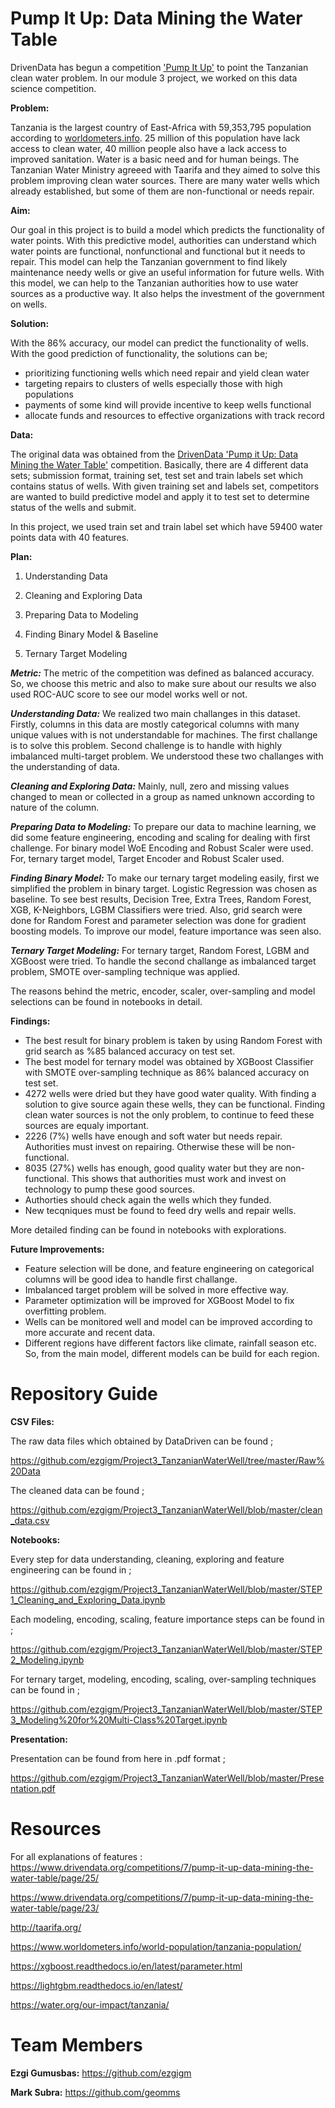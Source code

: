# Pump It Up: Data Mining the Water Table

DrivenData has begun a competition ['Pump It Up'](https://www.drivendata.org/competitions/7/pump-it-up-data-mining-the-water-table/page/23/) to point the Tanzanian clean water problem. In our module 3 project, we worked on this data science competition.

**Problem:**

Tanzania is the largest country of East-Africa with 59,353,795 population according to [worldometers.info](https://www.worldometers.info/world-population/tanzania-population/). 25 million of this population have lack access to clean water, 40 million people also have a lack access to improved sanitation. Water is a basic need and for human beings. The Tanzanian Water Ministry agreeed with Taarifa and they aimed to solve this problem improving clean water sources. There are many water wells which already established, but some of them are non-functional or needs repair.

**Aim:**

Our goal in this project is to build a model which predicts the functionality of water points. With this predictive model, authorities can understand which water points are functional, nonfunctional and functional but it needs to repair. This model can help the Tanzanian government to find likely maintenance needy wells or give an useful information for future wells. With this model, we can help to the Tanzanian authorities how to use water sources as a productive way. It also helps the investment of the government on wells.

**Solution:**

With the 86% accuracy, our model can predict the functionality of wells. With the good prediction of functionality, the solutions can be; 

 - prioritizing functioning wells which need repair and yield clean water
 - targeting repairs to clusters of wells especially those with high populations
 - payments of some kind will provide incentive to keep wells functional
 - allocate funds and resources to effective organizations with track record

**Data:** 

The original data was obtained from the [DrivenData 'Pump it Up: Data Mining the Water Table'](https://www.drivendata.org/competitions/7/pump-it-up-data-mining-the-water-table/page/23/) competition. Basically, there are 4 different data sets; submission format, training set, test set and train labels set which contains status of wells. With given training set and labels set, competitors are wanted to build predictive model and apply it to test set to determine status of the wells and submit.

In this project, we used train set and train label set which have 59400 water points data with 40 features. 

**Plan:**

 1. Understanding Data
 
 2. Cleaning and Exploring Data
 
 3. Preparing Data to Modeling
 
 4. Finding Binary Model & Baseline 
 
 5. Ternary Target Modeling
 
***Metric:*** The metric of the competition was defined as balanced accuracy. So, we choose this metric and also to make sure about our results we also used ROC-AUC score to see our model works well or not.

***Understanding Data:*** We realized two main challanges in this dataset. Firstly, columns in this data are mostly categorical columns with many unique values with is not understandable for machines. The first challange is to solve this problem. Second challenge is to handle with highly imbalanced multi-target problem. We understood these two challanges with the understanding of data.

 ***Cleaning and Exploring Data:*** Mainly, null, zero and missing values changed to mean or collected in a group as named unknown according to nature of the column.
 
 ***Preparing Data to Modeling:*** To prepare our data to machine learning, we did some feature engineering, encoding and scaling for dealing with first challenge. For binary model WoE Encoding and Robust Scaler were used. For, ternary target model, Target Encoder and Robust Scaler used. 
 
 ***Finding Binary Model:*** To make our ternary target modeling easily, first we simplified the problem in binary target. Logistic Regression was chosen as baseline. To see best results, Decision Tree, Extra Trees, Random Forest, XGB, K-Neighbors, LGBM Classifiers were tried. Also, grid search were done for Random Forest and parameter selection was done for gradient boosting models. To improve our model, feature importance was seen also.
 
 ***Ternary Target Modeling:*** For ternary target, Random Forest, LGBM and XGBoost were tried. To handle the second challange as imbalanced target problem, SMOTE over-sampling technique was applied.
 
 The reasons behind the metric, encoder, scaler, over-sampling and model selections can be found in notebooks in detail. 
 
 **Findings:**
 - The best result for binary problem is taken by using Random Forest with grid search as %85 balanced accuracy on test set. 
 - The best model for ternary model was obtained by XGBoost Classifier with SMOTE over-sampling technique as 86% balanced accuracy on test set.
 - 4272 wells were dried but they have good water quality. With finding a solution to give source again these wells, they can be functional. Finding clean water sources is not the only problem, to continue to feed these sources are equaly important.
 - 2226 (7%) wells have enough and soft water but needs repair. Authorities must invest on repairing. Otherwise these will be non-functional.
 - 8035 (27%) wells has enough, good quality water but they are non-functional. This shows that authorities must work and invest on technology to pump these good sources.
 - Authorties should check again the wells which they funded.
 - New tecqniques must be found to feed dry wells and repair wells.
 
 More detailed finding can be found in notebooks with explorations. 
 
 **Future Improvements:**
 
 - Feature selection will be done, and feature engineering on categorical columns will be good idea to handle first challange. 
 - Imbalanced target problem will be solved in more effective way.
 - Parameter optimization will be improved for XGBoost Model to fix overfitting problem.
 - Wells can be monitored well and model can be improved according to more accurate and recent data.
 - Different regions have different factors like climate, rainfall season etc. So, from the main model, different models can be build for each region.
 
 # Repository Guide
 
 **CSV Files:**
 
 The raw data files which obtained by DataDriven can be found ;
 
 https://github.com/ezgigm/Project3_TanzanianWaterWell/tree/master/Raw%20Data
 
 The cleaned data can be found ;
 
 https://github.com/ezgigm/Project3_TanzanianWaterWell/blob/master/clean_data.csv
 
 **Notebooks:**
 
 Every step for data understanding, cleaning, exploring and feature engineering can be found in ;
 
 https://github.com/ezgigm/Project3_TanzanianWaterWell/blob/master/STEP1_Cleaning_and_Exploring_Data.ipynb
 
 Each modeling, encoding, scaling, feature importance steps can be found in ;
 
 https://github.com/ezgigm/Project3_TanzanianWaterWell/blob/master/STEP2_Modeling.ipynb
 
 For ternary target, modeling, encoding, scaling, over-sampling techniques can be found in ;
 
 https://github.com/ezgigm/Project3_TanzanianWaterWell/blob/master/STEP3_Modeling%20for%20Multi-Class%20Target.ipynb
 
 **Presentation:**
 
 Presentation can be found from here in .pdf format ;
 
 https://github.com/ezgigm/Project3_TanzanianWaterWell/blob/master/Presentation.pdf
  
# Resources 
 
 For all explanations of features : https://www.drivendata.org/competitions/7/pump-it-up-data-mining-the-water-table/page/25/
 
 https://www.drivendata.org/competitions/7/pump-it-up-data-mining-the-water-table/page/23/
 
 http://taarifa.org/
 
 https://www.worldometers.info/world-population/tanzania-population/
 
 https://xgboost.readthedocs.io/en/latest/parameter.html
 
 https://lightgbm.readthedocs.io/en/latest/
 
 https://water.org/our-impact/tanzania/
 
 
# Team Members
 
**Ezgi Gumusbas:** https://github.com/ezgigm

**Mark Subra:** https://github.com/geomms

 
 
 

